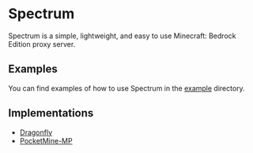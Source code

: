 # Spectrum
Spectrum is a simple, lightweight, and easy to use Minecraft: Bedrock Edition proxy server.

## Examples
You can find examples of how to use Spectrum in the [example](example) directory.


## Implementations
- [Dragonfly](https://github.com/cooldogedev/spectrum-df)
- [PocketMine-MP](https://github.com/cooldogedev/spectrum-pm)
